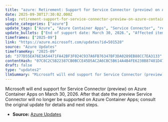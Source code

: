 ```yaml
---
title: "azure: Retirement: Support for Service Connector (preview) on Azure Container Apps will end on March 30th, 2026"
date: 2025-09-30T17:30:02.000Z
slug: retirement-support-for-service-connector-preview-on-azure-container-apps-will-end-on-march-30th-2026
update_categories: ["azure"]
update_tags: ["Azure", "Azure Container Apps", "Service Connector", "retirement", "end-of-support", "preview", "2026-03-30"]
update_bullets: ["End of support date: March 30, 2026.", "Affected item: Service Connector (preview) running on Azure Container Apps.", "Impact: The Service Connector (preview) will no longer be supported on Azure Container Apps after the specified date.", "Notice text is truncated; review the full update at the provided Azure link for migration guidance, actions required, or replacement options.", "URL for full details: https://azure.microsoft.com/updates?id=501528"]
timeframes: ["2025-09"]
link: "https://azure.microsoft.com/updates?id=501528"
source: "Azure Updates"
timeframeKey: "2025-09"
id: "377D55EA76E3A54471FA42BF3F024C937A6FB76347BF3DA0289EB88CC7EA3133"
contentHash: "07C8C2C5B22387CB0BCCE45D5AC2A6CBC5B614A4B4FE6238B87481D47E478F4C"
draft: false
type: "updates2"
llmSummary: "Microsoft will end support for Service Connector (preview) on Azure Container Apps on March 30, 2026. After that date the preview Service Connector will no longer be supported on Azure Container Apps; consult the original update for details and next steps."
---
```


Microsoft will end support for Service Connector (preview) on Azure Container Apps on March 30, 2026. After that date the preview Service Connector will no longer be supported on Azure Container Apps; consult the original update for details and next steps.

- **Source:** [Azure Updates](https://azure.microsoft.com/updates?id=501528)
